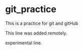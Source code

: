 # git_practice

This is a practice for git and gitHub

This line was added remotely.

experimental line.